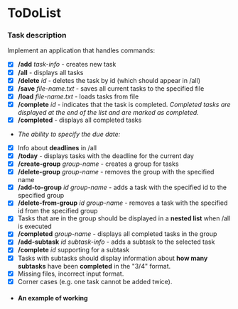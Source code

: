 # ToDoList
### Task description
Implement an application that handles commands:
- [X] **/add** *task-info* - creates new task
- [X] **/all** - displays all tasks
- [X] **/delete** *id* - deletes the task by id (which should appear in /all)
- [X] **/save** *file-name.txt* - saves all current tasks to the specified file
- [X] **/load** *file-name.txt* - loads tasks from file
- [X] **/complete** *id* - indicates that the task is completed. *Completed tasks are displayed at the end of the list and are marked as completed.*
- [X] **/completed** - displays all completed tasks
- *The ability to specify the due date:*
- [X] Info about **deadlines** in /all
- [X] **/today** - displays tasks with the deadline for the current day
- [X] **/create-group** *group-name* - creates a group for tasks
- [X] **/delete-group** *group-name* - removes the group with the specified name
- [X] **/add-to-group** *id group-name* - adds a task with the specified id to the specified group
- [X] **/delete-from-group** *id group-name* - removes a task with the specified id from the specified group
- [X] Tasks that are in the group should be displayed in a **nested list** when /all is executed
- [X] **/completed** *group-name* - displays all completed tasks in the group
- [X] **/add-subtask** *id subtask-info* - adds a subtask to the selected task
- [X] **/complete** *id* supporting for a subtask
- [X] Tasks with subtasks should display information about **how many subtasks** have been **completed** in the "3/4" format.
- [X] Missing files, incorrect input format.
- [X] Corner cases (e.g. one task cannot be added twice).
- #### An example of working
